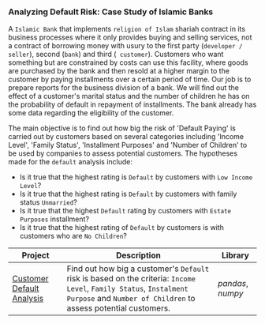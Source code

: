 ### Analyzing Default Risk: Case Study of Islamic Banks

A `Islamic Bank` that implements `religion of Islam` shariah contract in its business processes where it only provides buying and selling services, not a contract of borrowing money with usury to the first party (`developer / seller`), second (`bank`) and third (` customer`). Customers who want something but are constrained by costs can use this facility, where goods are purchased by the bank and then resold at a higher margin to the customer by paying installments over a certain period of time. Our job is to prepare reports for the business division of a bank. We will find out the effect of a customer's marital status and the number of children he has on the probability of default in repayment of installments. The bank already has some data regarding the eligibility of the customer.

The main objective is to find out how big the risk of 'Default Paying' is carried out by customers based on several categories including 'Income Level', 'Family Status', 'Installment Purposes' and 'Number of Children' to be used by companies to assess potential customers. The hypotheses made for the `default` analysis include:
- Is it true that the highest rating is `Default` by customers with `Low Income Level`?
- Is it true that the highest rating is `Default` by customers with family status `Unmarried`?
- Is it true that the highest `Default` rating by customers with `Estate Purposes` installment?
- Is it true that the highest rating of `Default` by customers is with customers who are `No Children`?

| Project | Description | Library |
| ------- | ------- | ------- |
| [Customer Default Analysis](https://github.com/fuadraharjo/TripleTen_ENG/blob/main/Project-1%20-%20Customer%20Default%20Analysis/Default%20risk%20analysis%20-%20Islamic%20bank.ipynb) | Find out how big a customer's `Default` risk is based on the criteria: `Income Level`, `Family Status`, `Instalment Purpose` and `Number of Children` to assess potential customers. | *pandas*, *numpy* |